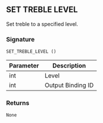 ## SET TREBLE LEVEL

Set treble to a specified level.

### Signature

`SET_TREBLE_LEVEL ()`


| Parameter | Description |
| --- | --- |
| int | Level |
| int | Output Binding ID |


### Returns

`None`